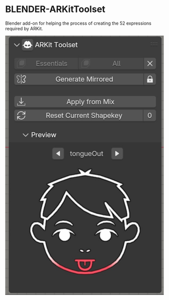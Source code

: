 # BLENDER-ARKitToolset
Blender add-on for helping the process of creating the 52 expressions required by ARKit.

<p align="center"><img src="screenshot.jpg">

